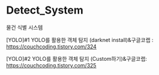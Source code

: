 # Detect_System
물건 식별 시스템

[YOLO]#1 YOLO를 활용한 객체 탐지 (darknet install)&구글코랩 : https://couchcoding.tistory.com/324

[YOLO]#2 YOLO를 활용한 객체 탐지 (Custom하기)&구글코랩: https://couchcoding.tistory.com/325
